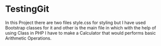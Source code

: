 # TestingGit 
In this Project there are two files style.css for styling but I have used Bootstrap classes for it and other is the main file in 
which with the help of using Class in PHP I have to make a Calculator that would performs basic Arithmetic Operations.
